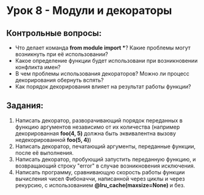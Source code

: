 # Урок 8 - Модули и декораторы
## Контрольные вопросы:
- Что делает команда __from module import *__? Какие проблемы могут
возникнуть при её использовании?
- Какое определение функции будет использовани при возникновении конфликта имен?
- В чем проблемы использования декораторов? Можно ли процесс декорирования обернуть вспять?
- Как порядок декорирования влияет на результат работы функции?
## Задания:
1) Написать декоратор, разворачивающий порядок переданных в функцию аргументов
независимо от их количества (например декорированная __foo(4, 5)__ должна быть
эквивалентна вызову недекорированной __foo(5, 4)__)
2) Написать декоратор, печатающий аргументы, переданные функции, после её выполнения.
3) Написать декоратор, пробующий запустить переданную функцию, и возвращающий 
строку "error" в случае возникновения исключения.
4) Написать программу, сравнивающую скорость работы функции вычисления чисел
Фибоначчи, написанной через циклы и через рекурсию, с использованием __@lru_cache(maxsize=None)__ 
и без.

